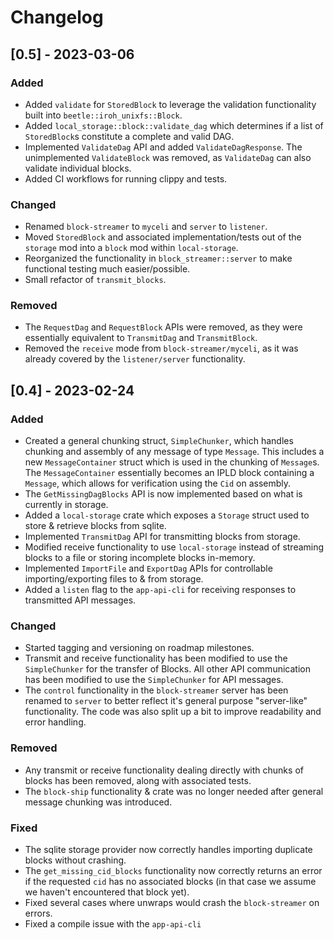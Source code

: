 # Changelog

## [0.5] - 2023-03-06

### Added

- Added `validate` for `StoredBlock` to leverage the validation functionality built into `beetle::iroh_unixfs::Block`.
- Added `local_storage::block::validate_dag` which determines if a list of `StoredBlock`s constitute a complete and valid DAG.
- Implemented `ValidateDag` API and added `ValidateDagResponse`. The unimplemented `ValidateBlock` was removed, as `ValidateDag` can also validate individual blocks.
- Added CI workflows for running clippy and tests.

### Changed

- Renamed `block-streamer` to `myceli` and `server` to `listener`.
- Moved `StoredBlock` and associated implementation/tests out of the `storage` mod into a `block` mod within `local-storage`.
- Reorganized the functionality in `block_streamer::server` to make functional testing much easier/possible.
- Small refactor of `transmit_blocks`.

### Removed

- The `RequestDag` and `RequestBlock` APIs were removed, as they were essentially equivalent to `TransmitDag` and `TransmitBlock`.
- Removed the `receive` mode from `block-streamer/myceli`, as it was already covered by the `listener/server` functionality.

## [0.4] - 2023-02-24

### Added

- Created a general chunking struct, `SimpleChunker`, which handles chunking and assembly of any message of type `Message`. This includes a new `MessageContainer` struct which is used in the chunking of `Message`s. The `MessageContainer` essentially becomes an IPLD block containing a `Message`, which allows for verification using the `Cid` on assembly.
- The `GetMissingDagBlocks` API is now implemented based on what is currently in storage.
- Added a `local-storage` crate which exposes a `Storage` struct used to store & retrieve blocks from sqlite.
- Implemented `TransmitDag` API for transmitting blocks from storage.
- Modified receive functionality to use `local-storage` instead of streaming blocks to a file or storing incomplete blocks in-memory.
- Implemented `ImportFile` and `ExportDag` APIs for controllable importing/exporting files to & from storage.
- Added a `listen` flag to the `app-api-cli` for receiving responses to transmitted API messages.

### Changed

- Started tagging and versioning on roadmap milestones.
- Transmit and receive functionality has been modified to use the `SimpleChunker` for the transfer of Blocks. All other API communication has been modified to use the `SimpleChunker` for API messages.
- The `control` functionality in the `block-streamer` server has been renamed to `server` to better reflect it's general purpose "server-like" functionality. The code was also split up a bit to improve readability and error handling.

### Removed

- Any transmit or receive functionality dealing directly with chunks of blocks has been removed, along with associated tests.
- The `block-ship` functionality & crate was no longer needed after general message chunking was introduced.

### Fixed

- The sqlite storage provider now correctly handles importing duplicate blocks without crashing.
- The `get_missing_cid_blocks` functionality now correctly returns an error if the requested `cid` has no associated blocks (in that case we assume we haven't encountered that block yet).
- Fixed several cases where unwraps would crash the `block-streamer` on errors.
- Fixed a compile issue with the `app-api-cli`